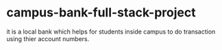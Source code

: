 # campus-bank-full-stack-project
it is a local bank which helps for students inside campus to do transaction using thier account numbers.
